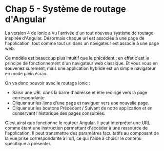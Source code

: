 # Chap 5 - Système de routage d'Angular

La version 4 de Ionic a vu l'arrivée d'un tout nouveau système de routage inspirée d'Angular. Désormais chaque url est associée à une page de l'application, tout comme tout url dans un navigateur est associé à une page web. 

Ce modèle est beaucoup plus intuitif que le précédent : en effet c'est le principe de fonctionnement d'un navigateur web classique. Et vous vous en souvenez surement, mais une application hybride est un simple navigateur en mode plein écran.

On va donc pouvoir avec le routage Ionic :

* Saisir une URL dans la barre d'adresse et être redirigé vers la page correspondante.
* Cliquer sur les liens d'une page et naviguer vers une nouvelle page.
* Cliquer sur les boutons Précédent / Suivant de notre application et en conservant l'historique des pages consultées.

C'est ainsi que fonctionne le routeur Angular. Il peut interpréter une URL comme étant une instruction permettant d'accéder à une ressource de l'application. Il peut transmettre des paramètres facultatifs au composant de la vue prise correspondante à l'url, ce qui l'aide à choisir le contenu spécifique à présenter.





